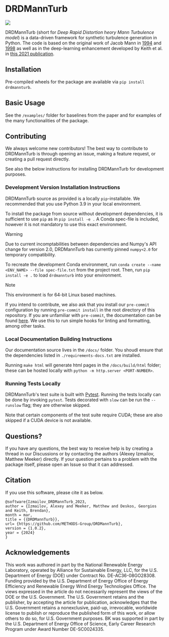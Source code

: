 # DRDMannTurb

![](https://github.com/METHODS-Group/DRDMannTurb/assets/74629347/604fcde9-41e1-4671-8c10-b1493cadfa88)

DRDMannTurb (short for *Deep Rapid Distortion heory Mann Turbulence model*) is a data-driven framework
for synthetic turbulence generation in Python.
The code is based on the original work of Jacob Mann in [1994](https://doi.org/10.1017/S0022112094001886) and [1998](https://doi.org/10.1016/S0266-8920(97)00036-2)
as well as in the deep-learning enhancement developed by Keith et al. in [this 2021 publication](https://arxiv.org/pdf/2107.11046.pdf). 

## Installation 

Pre-compiled wheels for the package are available via ``pip install drdmannturb``. 

## Basic Usage

See the ``/examples/`` folder for baselines from the paper and for examples of the many functionalities of the package.


## Contributing

We always welcome new contributors! The best way to contribute to DRDMannTurb is through opening an issue, making a feature request, or creating a pull request directly.

See also the below instructions for installing DRDMannTurb for development purposes.

### Development Version Installation Instructions 

DRDMannTurb source as provided is a locally ``pip``-installable. We recommended that you use Python 3.9 in your local environment.

To install the package from source without development dependencies, 
it is sufficient to use `pip` as in `pip install -e .`
A Conda spec-file is included, however it is not mandatory to use this exact environment.

> [!WARNING]
> Due to current incomptabilities between dependencies and Numpy's API
> change for version 2.0, DRDMannTurb has currently pinned ``numpy<2.0``
> for temporary compatibility.

To recreate the development Conda environment, run ``conda create --name <ENV_NAME> --file spec-file.txt`` from the
project root. Then, run ``pip install -e .`` to load ``drdmannturb`` into your environment.

> [!NOTE]
> This environment is for 64-bit Linux based machines.

If you intend to contribute, we also ask that you install our ``pre-commit`` configuration by running ``pre-commit install`` in the root directory of this repository. If you are unfamiliar with ``pre-commit``,
the documentation can be found [here](https://pre-commit.com/). We
use this to run simple hooks for linting and formatting, among other
tasks.

### Local Documentation Building Instructions 

Our documentation source lives in the ``/docs/`` folder. You shoudl ensure that the dependencies listed in ``./requirements-docs.txt`` are installed.

Running ``make html`` will generate html pages in the ``/docs/build/html`` folder; these can be hosted locally with ``python -m http.server <PORT-NUMBER>``.

### Running Tests Locally

DRDMannTurb's test suite is built with [Pytest](https://docs.pytest.org/en/stable/). Running the tests locally can be done by invoking `pytest`. Tests decorated with `slow` can be run the `--runslow` flag; they are otherwise skipped.

Note that certain components of the test suite require CUDA; these are also
skipped if a CUDA device is not available.


## Questions?

If you have any questions, the best way to receive help is by creating a thread in our Discussions or by contacting the authors (Alexey Izmailov, Matthew Meeker) directly. If your question pertains to a problem with the package itself, please open an Issue so that it can addressed.




## Citation 

If you use this software, please cite it as below.

```
@software{Izmailov_DRDMannTurb_2023,
author = {Izmailov, Alexey and Meeker, Matthew and Deskos, Georgios and Keith, Brendan},
month = mar,
title = {{DRDMannTurb}},
url= {https://github.com/METHODS-Group/DRDMannTurb}, 
version = {1.0.2},
year = {2024}
}
```


## Acknowledgements

This work was authored in part by the National Renewable Energy Laboratory, operated by Alliance for Sustainable Energy, LLC, for the U.S. Department of Energy (DOE) under Contract No. DE-AC36-08GO28308. Funding provided by the U.S. Department of Energy Office of Energy Efficiency and Renewable Energy Wind Energy Technologies Office. The views expressed in the article do not necessarily represent the views of the DOE or the U.S. Government. The U.S. Government retains and the publisher, by accepting the article for publication, acknowledges that the U.S. Government retains a nonexclusive, paid-up, irrevocable, worldwide license to publish or reproduce the published form of this work, or allow others to do so, for U.S. Government purposes. BK was supported in part by the U.S. Department of Energy Office of Science, Early Career Research Program under Award Number DE-SC0024335.